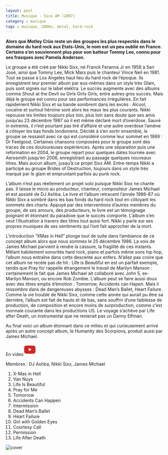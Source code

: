 ```yaml
---
layout: post
title: Musique - Sixx AM (2007)
category : musique
tags : musique, 2000s, metal, hard-rock
---
```


**Alors que Motley Crüe reste un des groupes les plus respectés dans le domaine du hard rock aux Etats-Unis, le nom est un peu oublié en France. Certains s’en souviennent plus pour son batteur Tommy Lee, connu pour ses frasques avec Pamela Anderson.**

Le groupe a été créé par Nikki Sixx, né Franck Feranna Jr en 1958 à San José, ainsi que Tommy Lee, Mick Mars puis le chanteur Vince Neil en 1981. Tout se passe à Los Angeles haut lieu du hard rock de l’époque. Ils enregistrent leur premier album par eux-mêmes dans un style très Glam, puis sont signés sur le label elektra. Le succès augmente avec des albums comme Shout at the Devil ou Girls Girls Girls, entre autres gros succès. Mais déjà le groupe est connu pour ses performances irrégulières. En fait rapidement Nikki Sixx et sa bande sombrent dans les excès : Alcool, cocaïne et surtout héroïne sont alors les maux les plus courants. Nikki repousse les limites toujours plus loin, plus loin sans doute que ses amis jusqu’au 23 décembre 1987 où il est même déclaré mort d’overdose. Sauvé in extremis, il n’est pourtant pas tiré d’affaire et une autre overdose l’amène à côtoyer les bas fonds londoniens. Décidé à s’en sortir ensemble, le groupe se ressaisit avec ce qui est considéré comme leur sommet en 1989 : Dr Feelgood. Certaines chansons composées pour le groupe sont des traces de ces douloureuses expériences. Après une séparation puis une reformation en 2004, le groupe repart pour quelques dates tournée avec Aerosmith jusqu’en 2006, enregistrant au passage quelques nouveaux titres. Mais aucun album, jusqu’à ce projet Sixx AM. Entre-temps Nikki a participé au groupe Brides of Destruction, toujours dans un style très marqué par le glam et empruntant parfois au punk rock.

L’album n’est pas réellement un projet solo puisque Nikki Sixx ne chante pas. Il laisse le micro au producteur, chanteur, compositeur James Michael et est assisté de DJ Ashba. Le livre et l’album retracent l’année 1986-87 où Nikki Sixx a sombré dans les bas fonds du hard rock tout en côtoyant les sommets des charts. Appuyé par des interventions d’autres membres du groupe, de ses amours, des producteurs, le livre est un témoignage poignant et étonnant du paradoxe que le succès comporte. L’album s’en veut l’illustration à travers des titres tout aussi fort. Nikki y parle sur ses propres musiques de ses sentiments qui l’ont fait approcher de la mort.

L’introduction “XMas in Hell” plonge tout de suite dans l’ambiance de ce concept album alors que nous sommes le 25 décembre 1986. La voix de James Michael parvient à rendre la cassure, la fragilité de ces instants. Mêlant habilement sonorités hard rock, piano et parfois même sons hip hop, l’album nous entraîne dans cette descente aux enfers. N’allez pas croire que cet album ne recèle pas de hit : Life is Beautiful en est un parfait exemple, tandis que Pray for rappelle étrangement le travail de Marilyn Manson : certainement le fait que James Michael ait collaboré avec John 5, ex-Marilyn Manson, ou encore Rob Zombie. L’album peut se faire aussi doux avec des titres emplis d’émotion : Tomorrow, Accidents can Hapen. Mais il ressombre dans de dangereuses abysses : Dead Man’s Ballet, Heart Failure. Comme la vie trouble de Nikki Sixx, comme cette année qui aurait pu être sa dernière, l’album est fait de hauts et de bas, sans souffrir d’une faiblesse de production, de composition et encore moins de surproduction, comme c’est monnaie courante dans les productions US. Le voyage s’achève par Life after Death, un instrumental que ne renierait pas un Danny Elfman.

Au final voici un album étonnant dans ce milieu et qui curieusement arrive après un autre concept album, le Humanity des Scorpions, produit aussi par James Michael.

En video[![vidéo](/images/youtube.png)](https://www.youtube.com/watch?v=1OABvU6Mz2g)

Membres : DJ Ashba, Nikki Sixx, James Michael

1. X-Mas in Hell
2. Van Nuys
3. Life Is Beautiful
4. Pray for Me
5. Tomorrow
6. Accidents Can Happen
7. Intermission
8. Dead Man’s Ballet
9. Heart Failure
10. Girl with Golden Eyes
11. Courtesy Call
12. Permission
13. Life After Death

![cover](https://filedn.eu/llqi9IBxlYouGRXYG2xlROb/img/2007/sixxheroin.jpg)
